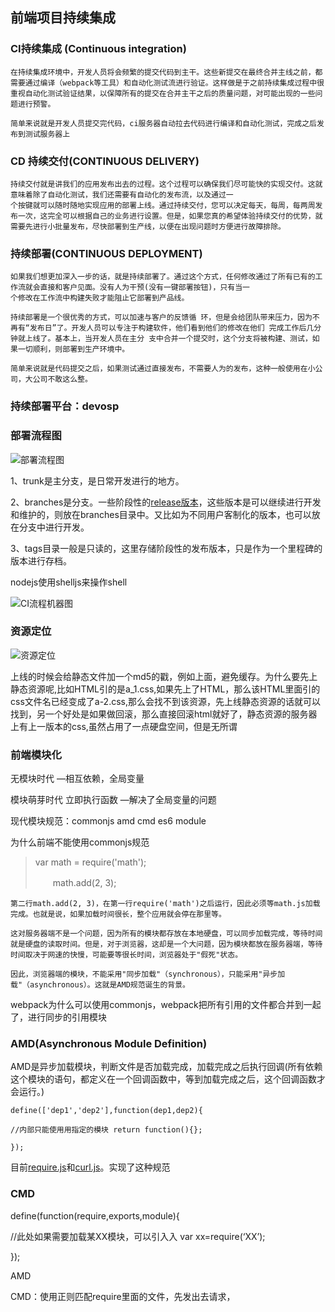 ## 前端项目持续集成

### CI持续集成  (Continuous integration)

``` 
在持续集成环境中，开发人员将会频繁的提交代码到主干。这些新提交在最终合并主线之前，都需要通过编译（webpack等工具）和自动化测试流进行验证。这样做是于之前持续集成过程中很重视自动化测试验证结果，以保障所有的提交在合并主干之后的质量问题，对可能出现的一些问题进行预警。

简单来说就是开发人员提交完代码，ci服务器自动拉去代码进行编译和自动化测试，完成之后发布到测试服务器上
```

### CD  持续交付(CONTINUOUS DELIVERY) 

```
持续交付就是讲我们的应用发布出去的过程。这个过程可以确保我们尽可能快的实现交付。这就意味着除了自动化测试，我们还需要有自动化的发布流，以及通过一
个按键就可以随时随地实现应用的部署上线。通过持续交付，您可以决定每天，每周，每两周发布一次，这完全可以根据自己的业务进行设置。但是，如果您真的希望体验持续交付的优势，就需要先进行小批量发布，尽快部署到生产线，以便在出现问题时方便进行故障排除。
```

### 持续部署(CONTINUOUS DEPLOYMENT) 

```
如果我们想更加深入一步的话，就是持续部署了。通过这个方式，任何修改通过了所有已有的工作流就会直接和客户见面。没有人为干预(没有一键部署按钮)，只有当一
个修改在工作流中构建失败才能阻止它部署到产品线。

持续部署是一个很优秀的方式，可以加速与客户的反馈循 环，但是会给团队带来压力，因为不再有“发布日”了。开发人员可以专注于构建软件，他们看到他们的修改在他们 完成工作后几分钟就上线了。基本上，当开发人员在主分 支中合并一个提交时，这个分支将被构建、测试，如果一切顺利，则部署到生产环境中。 

简单来说就是代码提交之后，如果测试通过直接发布，不需要人为的发布，这种一般使用在小公司，大公司不敢这么整。
```

### 持续部署平台：devosp

### 部署流程图

![部署流程图](/Users/apple/Desktop/yd-Study/专题三--前端工程化和持续集成/images/部署流程图.png)

1、trunk是主分支，是日常开发进行的地方。

2、branches是分支。一些阶段性的[release版本](https://www.baidu.com/s?wd=release版本&tn=SE_PcZhidaonwhc_ngpagmjz&rsv_dl=gh_pc_zhidao)，这些版本是可以继续进行开发和维护的，则放在branches目录中。又比如为不同用户客制化的版本，也可以放在分支中进行开发。

3、tags目录一般是只读的，这里存储阶段性的发布版本，只是作为一个里程碑的版本进行存档。

nodejs使用shelljs来操作shell

![CI流程机器图](/Users/apple/Desktop/yd-Study/专题三--前端工程化和持续集成/images/CI流程机器图.png)

### 资源定位

![资源定位](/Users/apple/Desktop/yd-Study/专题三--前端工程化和持续集成/images/资源定位.png)

上线的时候会给静态文件加一个md5的戳，例如上面，避免缓存。为什么要先上静态资源呢,比如HTML引的是a_1.css,如果先上了HTML，那么该HTML里面引的css文件名已经变成了a-2.css,那么会找不到该资源，先上线静态资源的话就可以找到，另一个好处是如果做回滚，那么直接回滚html就好了，静态资源的服务器上有上一版本的css,虽然占用了一点硬盘空间，但是无所谓

### 前端模块化

无模块时代  —相互依赖，全局变量

模块萌芽时代 立即执行函数   —解决了全局变量的问题

现代模块规范：commonjs amd cmd es6 module



为什么前端不能使用commonjs规范

> var math = require('math');
>
> 　　math.add(2, 3);

```
第二行math.add(2, 3)，在第一行require('math')之后运行，因此必须等math.js加载完成。也就是说，如果加载时间很长，整个应用就会停在那里等。

这对服务器端不是一个问题，因为所有的模块都存放在本地硬盘，可以同步加载完成，等待时间就是硬盘的读取时间。但是，对于浏览器，这却是一个大问题，因为模块都放在服务器端，等待时间取决于网速的快慢，可能要等很长时间，浏览器处于"假死"状态。

因此，浏览器端的模块，不能采用"同步加载"（synchronous），只能采用"异步加载"（asynchronous）。这就是AMD规范诞生的背景。
```

webpack为什么可以使用commonjs，webpack把所有引用的文件都合并到一起了，进行同步的引用模块

###  

### AMD(Asynchronous Module Definition) 

AMD是异步加载模块，判断文件是否加载完成，加载完成之后执行回调(所有依赖这个模块的语句，都定义在一个回调函数中，等到加载完成之后，这个回调函数才会运行。)

```
define(['dep1','dep2'],function(dep1,dep2){ 

//内部只能使⽤用指定的模块 return function(){}; 

}); 
```

目前[require.js](http://requirejs.org/)和[curl.js](https://github.com/cujojs/curl)。实现了这种规范

### CMD 

define(function(require,exports,module){ 

//此处如果需要加载某XX模块，可以引⼊入 var xx=require(‘XX’); 

}); 

AMD

CMD：使用正则匹配require里面的文件，先发出去请求，



 

